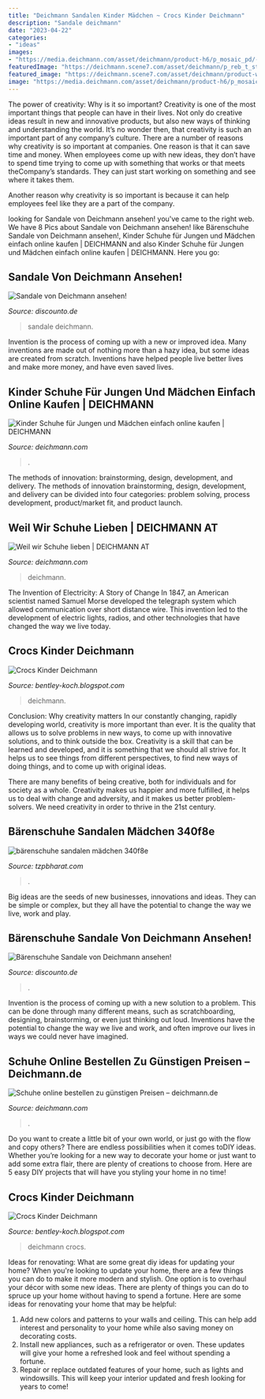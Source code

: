 ```yaml
---
title: "Deichmann Sandalen Kinder Mädchen ~ Crocs Kinder Deichmann"
description: "Sandale deichmann"
date: "2023-04-22"
categories:
- "ideas"
images:
- "https://media.deichmann.com/asset/deichmann/product-h6/p_mosaic_pd/--1830522_H2.jpg"
featuredImage: "https://deichmann.scene7.com/asset/deichmann/p_reb_t_start_3/H5UpdateDesktop_492x561_MaedchenKlettschuhe_0520.jpg?defaultImage=default"
featured_image: "https://deichmann.scene7.com/asset/deichmann/product-with-gradient/p_detail_zoom_gradiant/--1697259_PS.jpg?defaultImage=default"
image: "https://media.deichmann.com/asset/deichmann/product-h6/p_mosaic_pd/--1693765_H2.jpg"
---
```



The power of creativity: Why is it so important?
Creativity is one of the most important things that people can have in their lives. Not only do creative ideas result in new and innovative products, but also new ways of thinking and understanding the world. It’s no wonder then, that creativity is such an important part of any company’s culture.
There are a number of reasons why creativity is so important at companies. One reason is that it can save time and money. When employees come up with new ideas, they don’t have to spend time trying to come up with something that works or that meets theCompany’s standards. They can just start working on something and see where it takes them.

Another reason why creativity is so important is because it can help employees feel like they are a part of the company.

	

		
looking for Sandale von Deichmann ansehen! you've came to the right web. We have 8 Pics about Sandale von Deichmann ansehen! like Bärenschuhe Sandale von Deichmann ansehen!, Kinder Schuhe für Jungen und Mädchen einfach online kaufen | DEICHMANN and also Kinder Schuhe für Jungen und Mädchen einfach online kaufen | DEICHMANN. Here you go:
		
    
## Sandale Von Deichmann Ansehen!

<img loading=lazy src="https://src.discounto.de/pics/Angebote/2017-03/2004478/2898414_Sandale_xxl.jpg" onerror="this.onerror=null;this.src='https://tse1.mm.bing.net/th?id=OIP.BoqVjvFhGXtLwnDIU4EIzgHaEh&amp;pid=15.1';" alt="Sandale von Deichmann ansehen!">

_Source: discounto.de_

>sandale deichmann. 

	

Invention is the process of coming up with a new or improved idea. Many inventions are made out of nothing more than a hazy idea, but some ideas are created from scratch. Inventions have helped people live better lives and make more money, and have even saved lives.

    
## Kinder Schuhe Für Jungen Und Mädchen Einfach Online Kaufen | DEICHMANN

<img loading=lazy src="https://media.deichmann.com/asset/deichmann/product-h6-list/p_mosaic_pl/--1901746_HL1.jpg" onerror="this.onerror=null;this.src='https://tse1.mm.bing.net/th?id=OIP.CQzCHemsSRcRR0ZKmJj8KQAAAA&amp;pid=15.1';" alt="Kinder Schuhe für Jungen und Mädchen einfach online kaufen | DEICHMANN">

_Source: deichmann.com_

>. 

	

The methods of innovation: brainstorming, design, development, and delivery.
The methods of innovation brainstorming, design, development, and delivery can be divided into four categories: problem solving, process development, product/market fit, and product launch.

    
## Weil Wir Schuhe Lieben | DEICHMANN AT

<img loading=lazy src="https://www.deichmann.com/AT/de/shop/content/img/klettschuhe_maedchen_startseitenteaser_384x384.jpg" onerror="this.onerror=null;this.src='https://tse3.mm.bing.net/th?id=OIP.5Mzgg1b9vlvGhl-1pH8pGAAAAA&amp;pid=15.1';" alt="Weil wir Schuhe lieben | DEICHMANN AT">

_Source: deichmann.com_

>deichmann. 

	

The Invention of Electricity: A Story of Change
In 1847, an American scientist named Samuel Morse developed the telegraph system which allowed communication over short distance wire. This invention led to the development of electric lights, radios, and other technologies that have changed the way we live today.

    
## Crocs Kinder Deichmann

<img loading=lazy src="https://media.deichmann.com/asset/deichmann/product-h6/p_mosaic_pd/--1693765_H2.jpg" onerror="this.onerror=null;this.src='https://tse2.mm.bing.net/th?id=OIP.BTtAhta0nAzn1_iFNZkuZwHaJ4&amp;pid=15.1';" alt="Crocs Kinder Deichmann">

_Source: bentley-koch.blogspot.com_

>deichmann. 

	

Conclusion: Why creativity matters
In our constantly changing, rapidly developing world, creativity is more important than ever. It is the quality that allows us to solve problems in new ways, to come up with innovative solutions, and to think outside the box.
Creativity is a skill that can be learned and developed, and it is something that we should all strive for. It helps us to see things from different perspectives, to find new ways of doing things, and to come up with original ideas.

There are many benefits of being creative, both for individuals and for society as a whole. Creativity makes us happier and more fulfilled, it helps us to deal with change and adversity, and it makes us better problem-solvers. We need creativity in order to thrive in the 21st century.

    
## Bärenschuhe Sandalen Mädchen 340f8e

<img loading=lazy src="https://media.deichmann.com/asset/deichmann/product-h6/p_mosaic_pd/--1830522_H2.jpg" onerror="this.onerror=null;this.src='https://tse2.mm.bing.net/th?id=OIP.BBrr2Z9HdprMQ5Q1SVWc0wHaJ4&amp;pid=15.1';" alt="bärenschuhe sandalen mädchen 340f8e">

_Source: tzpbharat.com_

>. 

	

Big ideas are the seeds of new businesses, innovations and ideas. They can be simple or complex, but they all have the potential to change the way we live, work and play.

    
## Bärenschuhe Sandale Von Deichmann Ansehen!

<img loading=lazy src="https://src.discounto.de/pics/Angebote/2020-04/3526744/5734760_Baerenschuhe-Sandale_xxl.jpg" onerror="this.onerror=null;this.src='https://tse3.mm.bing.net/th?id=OIP.LFGb2oXB8ViD_Kb8SMeVmwHaJ4&amp;pid=15.1';" alt="Bärenschuhe Sandale von Deichmann ansehen!">

_Source: discounto.de_

>. 

	

Invention is the process of coming up with a new solution to a problem. This can be done through many different means, such as scratchboarding, designing, brainstorming, or even just thinking out loud. Inventions have the potential to change the way we live and work, and often improve our lives in ways we could never have imagined.

    
## Schuhe Online Bestellen Zu Günstigen Preisen – Deichmann.de

<img loading=lazy src="https://deichmann.scene7.com/asset/deichmann/p_reb_t_start_3/H5UpdateDesktop_492x561_MaedchenKlettschuhe_0520.jpg?defaultImage=default" onerror="this.onerror=null;this.src='https://tse2.mm.bing.net/th?id=OIP.53R4TnSdjubFA-RO89uWBwHaIc&amp;pid=15.1';" alt="Schuhe online bestellen zu günstigen Preisen – deichmann.de">

_Source: deichmann.com_

>. 

	

Do you want to create a little bit of your own world, or just go with the flow and copy others? There are endless possibilities when it comes toDIY ideas. Whether you’re looking for a new way to decorate your home or just want to add some extra flair, there are plenty of creations to choose from. Here are 5 easy DIY projects that will have you styling your home in no time!

    
## Crocs Kinder Deichmann

<img loading=lazy src="https://deichmann.scene7.com/asset/deichmann/product-with-gradient/p_detail_zoom_gradiant/--1697259_PS.jpg?defaultImage=default" onerror="this.onerror=null;this.src='https://tse1.mm.bing.net/th?id=OIP.uSU0cjbFVMYLPhBHYBQMawHaJ4&amp;pid=15.1';" alt="Crocs Kinder Deichmann">

_Source: bentley-koch.blogspot.com_

>deichmann crocs. 

	

Ideas for renovating: What are some great diy ideas for updating your home?
When you're looking to update your home, there are a few things you can do to make it more modern and stylish. One option is to overhaul your décor with some new ideas. There are plenty of things you can do to spruce up your home without having to spend a fortune. Here are some ideas for renovating your home that may be helpful: 
1. Add new colors and patterns to your walls and ceiling. This can help add interest and personality to your home while also saving money on decorating costs. 
2. Install new appliances, such as a refrigerator or oven. These updates will give your home a refreshed look and feel without spending a fortune. 
3. Repair or replace outdated features of your home, such as lights and windowsills. This will keep your interior updated and fresh looking for years to come! 


